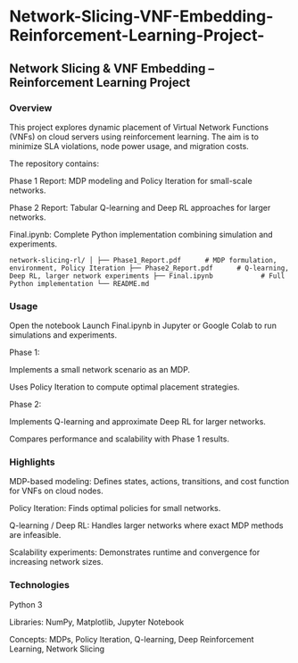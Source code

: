 # Network-Slicing-VNF-Embedding-Reinforcement-Learning-Project-

## Network Slicing & VNF Embedding – Reinforcement Learning Project

### Overview

This project explores dynamic placement of Virtual Network Functions (VNFs) on cloud servers using reinforcement learning. The aim is to minimize SLA violations, node power usage, and migration costs.

The repository contains:

Phase 1 Report: MDP modeling and Policy Iteration for small-scale networks.

Phase 2 Report: Tabular Q-learning and Deep RL approaches for larger networks.

Final.ipynb: Complete Python implementation combining simulation and experiments.

`network-slicing-rl/
│
├── Phase1_Report.pdf      # MDP formulation, environment, Policy Iteration
├── Phase2_Report.pdf      # Q-learning, Deep RL, larger network experiments
├── Final.ipynb            # Full Python implementation
└── README.md`


### Usage

Open the notebook
Launch Final.ipynb in Jupyter or Google Colab to run simulations and experiments.

Phase 1:

Implements a small network scenario as an MDP.

Uses Policy Iteration to compute optimal placement strategies.

Phase 2:

Implements Q-learning and approximate Deep RL for larger networks.

Compares performance and scalability with Phase 1 results.

### Highlights

MDP-based modeling: Defines states, actions, transitions, and cost function for VNFs on cloud nodes.

Policy Iteration: Finds optimal policies for small networks.

Q-learning / Deep RL: Handles larger networks where exact MDP methods are infeasible.

Scalability experiments: Demonstrates runtime and convergence for increasing network sizes.

### Technologies

Python 3

Libraries: NumPy, Matplotlib, Jupyter Notebook

Concepts: MDPs, Policy Iteration, Q-learning, Deep Reinforcement Learning, Network Slicing
